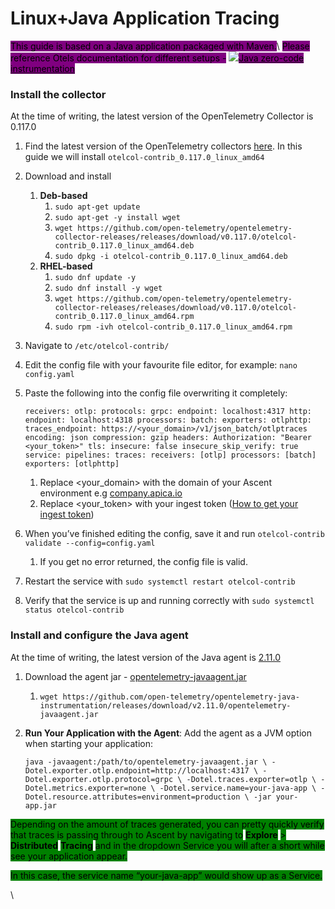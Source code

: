 # Linux+Java Application Tracing

<mark style="background-color:purple;">This guide is based on a Java application packaged with Maven.</mark>\ <mark style="background-color:purple;">Please reference Otels documentation for different setups -</mark> [![](https://opentelemetry.io/favicons/favicon-16x16.png)<mark style="background-color:purple;">Java zero-code instrumentation</mark>](https://opentelemetry.io/docs/zero-code/java/)

### Install the collector <a href="#install-the-collector" id="install-the-collector"></a>

At the time of writing, the latest version of the OpenTelemetry Collector is 0.117.0

1. Find the latest version of the OpenTelemetry collectors [here](https://github.com/open-telemetry/opentelemetry-collector-releases/releases/). In this guide we will install `otelcol-contrib_0.117.0_linux_amd64`
2. Download and install
   1. **Deb-based**
      1. `sudo apt-get update`
      2. `sudo apt-get -y install wget`
      3. `wget https://github.com/open-telemetry/opentelemetry-collector-releases/releases/download/v0.117.0/otelcol-contrib_0.117.0_linux_amd64.deb`
      4. `sudo dpkg -i otelcol-contrib_0.117.0_linux_amd64.deb`
   2. **RHEL-based**
      1. `sudo dnf update -y`
      2. `sudo dnf install -y wget`
      3. `wget https://github.com/open-telemetry/opentelemetry-collector-releases/releases/download/v0.117.0/otelcol-contrib_0.117.0_linux_amd64.rpm`
      4. `sudo rpm -ivh otelcol-contrib_0.117.0_linux_amd64.rpm`
3. Navigate to `/etc/otelcol-contrib/`
4. Edit the config file with your favourite file editor, for example: `nano config.yaml`
5.  Paste the following into the config file overwriting it completely:

    `receivers: otlp: protocols: grpc: endpoint: localhost:4317 http: endpoint: localhost:4318 processors: batch: exporters: otlphttp: traces_endpoint: https://<your_domain>/v1/json_batch/otlptraces encoding: json compression: gzip headers: Authorization: "Bearer <your_token>" tls: insecure: false insecure_skip_verify: true service: pipelines: traces: receivers: [otlp] processors: [batch] exporters: [otlphttp]`

    1. Replace \<your\_domain> with the domain of your Ascent environment e.g [company.apica.io](http://company.apica.io/)
    2. Replace \<your\_token> with your ingest token ([How to get your ingest token](https://docs.apica.io/integrations/overview/generating-a-secure-ingest-token))
6. When you’ve finished editing the config, save it and run `otelcol-contrib validate --config=config.yaml`
   1. If you get no error returned, the config file is valid.
7. Restart the service with `sudo systemctl restart otelcol-contrib`
8. Verify that the service is up and running correctly with `sudo systemctl status otelcol-contrib`

### Install and configure the Java agent <a href="#install-and-configure-the-java-agent" id="install-and-configure-the-java-agent"></a>

At the time of writing, the latest version of the Java agent is [2.11.0](https://github.com/open-telemetry/opentelemetry-java-instrumentation/releases/tag/v2.11.0)

1. Download the agent jar - [opentelemetry-javaagent.jar](https://github.com/open-telemetry/opentelemetry-java-instrumentation/releases/download/v2.11.0/opentelemetry-javaagent.jar)
   1. `wget https://github.com/open-telemetry/opentelemetry-java-instrumentation/releases/download/v2.11.0/opentelemetry-javaagent.jar`
2.  **Run Your Application with the Agent**: Add the agent as a JVM option when starting your application:

    `java -javaagent:/path/to/opentelemetry-javaagent.jar \ -Dotel.exporter.otlp.endpoint=http://localhost:4317 \ -Dotel.exporter.otlp.protocol=grpc \ -Dotel.traces.exporter=otlp \ -Dotel.metrics.exporter=none \ -Dotel.service.name=your-java-app \ -Dotel.resource.attributes=environment=production \ -jar your-app.jar`

<mark style="background-color:green;">Depending on the amount of traces generated, you can pretty quickly verify that traces is passing through to Ascent by navigating to</mark> <mark style="background-color:green;"></mark><mark style="background-color:green;">**Explore**</mark> <mark style="background-color:green;"></mark><mark style="background-color:green;">></mark> <mark style="background-color:green;"></mark><mark style="background-color:green;">**Distributed**</mark> <mark style="background-color:green;">**Tracing**</mark> <mark style="background-color:green;"></mark><mark style="background-color:green;">and in the dropdown Service you will after a short while see your application appear.</mark>

<mark style="background-color:green;">In this case, the service name “your-java-app” would show up as a Service.</mark>

\
